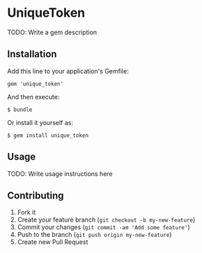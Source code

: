 # UniqueToken

TODO: Write a gem description

## Installation

Add this line to your application's Gemfile:

    gem 'unique_token'

And then execute:

    $ bundle

Or install it yourself as:

    $ gem install unique_token

## Usage

TODO: Write usage instructions here

## Contributing

1. Fork it
2. Create your feature branch (`git checkout -b my-new-feature`)
3. Commit your changes (`git commit -am 'Add some feature'`)
4. Push to the branch (`git push origin my-new-feature`)
5. Create new Pull Request
